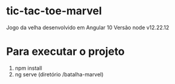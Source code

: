 # tic-tac-toe-marvel
Jogo da velha desenvolvido em Angular 10
Versão node v12.22.12


# Para executar o projeto
1. npm install
2. ng serve (diretório /batalha-marvel)
